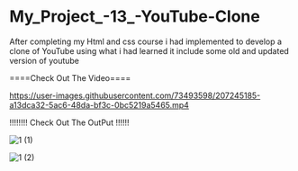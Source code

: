 # My_Project_-13_-YouTube-Clone
After completing my Html and css course i had implemented to develop a clone of YouTube using what i had learned it include some old and updated version of youtube

====Check Out The Video====


https://user-images.githubusercontent.com/73493598/207245185-a13dca32-5ac6-48da-bf3c-0bc5219a5465.mp4

!!!!!!!! Check Out The OutPut !!!!!!

![1 (1)](https://user-images.githubusercontent.com/73493598/207246514-955141c0-2985-47ed-8149-8a08749cc997.png)

![1 (2)](https://user-images.githubusercontent.com/73493598/207246527-40c77658-41f2-4a16-bb2e-f4531b5e0afa.png)
